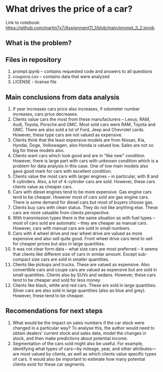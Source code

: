 # What drives the price of a car?

Link to notebook: https://github.com/martin7x7/Assignment11_1/blob/main/prompt_II_2.ipynb

## What is the problem?

## Files in repository
1)	prompt.ipynb – contains requested code and answers to all questions
2)	coupons.csv – contains data that were analyzed
3)	LICENSE - license file

## Main conclusions from data analysis
1) If year increases cars price also increases, if odometer number increases, cars price decreases.
2) Clients value cars the most from these manufacturers – Lexus, RAM, Audi, Toyota, Porsche and GMC. Most sold cars were RAM, Toyota and GMC. There are also sold a lot of Ford, Jeep and Chevrolet cards. However, these type cars are not valued as expensive.
3) Clients think that the least expensive models are from Nissan, Kia, Hyndai, Doge, Volkswagen, also Honda is valued low. Sales are not so big for these models also.
4) Clients want cars which look good and are in “like new” condition. However, there is large part with cars with unknown condition which is a problem for data analysis in this case. One of tow main models also gave good mark for cars with excellent condition.
5) Clients value the most cars with larger engines – in particular, with 8 and 6 cylinders. Also, a lot of 4-cylinder cars are sold. However, these cars clients value as cheaper cars.
6) Cars with diesel engines tend to be more expensive. Gas engine cars tend to be cheaper. However most of cars sold are gas engine cars. There is some demand for diesel cars but most of buyers choose gas.
7) Clients buy cars with clean status. They do not like anything else. These cars are more valuable from clients perspective.
8) With transmission types there is the same situation as with fuel types – most of cars sold are automatic – they are cheaper as manual cars. However, cars with manual cars are sold in small numbers.
9) Cars with 4 wheel drive and rear wheel drive are valued as more expensive and also sell quite good. Front wheel drive cars tend to sell for cheaper prices but also in large quantities.
10) It was not clear form data – what size cars are most preferred – it seems that clients like different size of cars in similar amount. Except sub-compact size cars are sold in smaller quantities.
11) Clients like pickups and trucks. These are valued as expensive. Also convertible cars and coupe cars are valued as expensive but are sold in small quantities. Clients also by SUVs and sedans. However, these cars tend to be cheaper and sold for less money.
12) Clients like black, white and red cars. These are sold in large quantities. Silver cars are also sold in large quantities (also as blue and grey). However, these tend to be cheaper.

## Recomendations for next steps
1) What would be the impact on sales numbers if the car stock were changed in a particular way? To analyse this, the author would need to obtain dealers’ current stock and sales data, model the changes in stock, and then make predictions about potential income.
2) Segmentation of the cars sold might also be useful. For example, identifying what types of cars—by mileage, year, and other attributes—are most valued by clients, as well as which clients value specific types of cars. It would also be important to estimate how many potential clients exist for these car segments.
